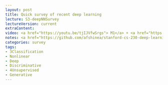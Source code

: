 ```yaml
---
layout: post
title: Quick survey of recent deep learning
lecture: S3-deepNNSurvey
lectureVersion: current
extraContent:  
video: <a href="https://youtu.be/tjIJVfwSrgs"> M1</a> + <a href="https://youtu.be/Z2Pq6QokCco"> M2</a> + <a href="https://youtu.be/l58pIDazkQU"> M3</a> + <a href="https://youtu.be/gjXxOVly83s">M4</a> 
notes: <a href="https://github.com/afshinea/stanford-cs-230-deep-learning"> DNN Cheatsheets </a> 
categories: survey
tags:
- 3Classification
- Nonlinear
- Deep
- Discriminative
- 4Unsupervised
- Generative
---
```

